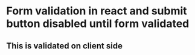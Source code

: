 # Form validation in react and submit button disabled until form validated

## This is validated on client side


